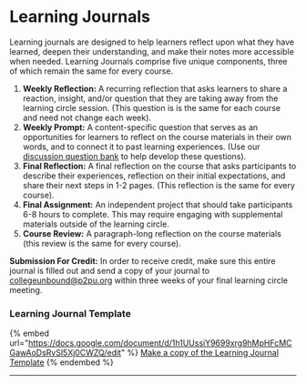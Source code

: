 # Learning Journals

Learning journals are designed to help learners reflect upon what they have learned, deepen their understanding, and make their notes more accessible when needed. Learning Journals comprise five unique components, three of which remain the same for every course.

1. **Weekly Reflection:** A recurring reflection that asks learners to share a reaction, insight, and/or question that they are taking away from the learning circle session. (This question is is the same for each course and need not change each week).&#x20;
2. **Weekly Prompt:** A content-specific question that serves as an opportunities for learners to reflect on the course materials in their own words, and to connect it to past learning experiences. (Use our [discussion question bank](../facilitation/discussion-questions.md) to help develop these questions).
3. **Final Reflection:** A final reflection on the course that asks participants to describe their experiences, reflection on their initial expectations, and share their next steps in 1-2 pages. (This reflection is the same for every course).
4. **Final Assignment:** An independent project that should take participants 6-8 hours to complete. This may require engaging with supplemental materials outside of the learning circle.
5. **Course Review:** A paragraph-long reflection on the course materials (this review is the same for every course).

**Submission For Credit:** In order to receive credit, make sure this entire journal is filled out and send a copy of your journal to [collegeunbound@p2pu.org](mailto:collegeunbound@p2pu.org) within three weeks of your final learning circle meeting.

### Learning Journal Template

{% embed url="https://docs.google.com/document/d/1h1UUssiY9699xrg9hMpHFcMCGawAoDsRvSl5Xj0CWZQ/edit" %}
[Make a copy of the Learning Journal Template](https://docs.google.com/document/d/1h1UUssiY9699xrg9hMpHFcMCGawAoDsRvSl5Xj0CWZQ/copy)
{% endembed %}



****



